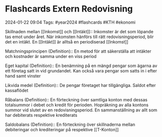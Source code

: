 # Flashcards Extern Redovisning

2024-01-22 09:04
Tags: #year2024 #flashcards #KTH #ekonomi

Skillnaden mellan [[Inkomst]] och [[Intäkt]]:: Inkomster är det som löpande tas emot under året. När inkomsten hänförs till rätt redovisningsperiod, blir det en intäkt. En [[Intäkt]] är alltså en periodiserad [[Inkomst]]
<!--SR:!2024-01-23,1,230!2024-01-23,1,230-->

Matchningsprincipen (Definition):: En metod för att säkerställa att intäkter och kostnader är samma under en viss period
<!--SR:!2024-01-23,1,230!2024-01-25,3,250-->

Eget kapital (Definition):: En benämning på en mängd pengar som ägarna av ett företag satt in vid grundandet. Kan också vara pengar som satts in i efter hand samt vinster
<!--SR:!2024-01-25,3,250!2024-01-23,1,230-->

Likvida medel (Definition):: De pengar företaget har tillgängliga. Saldot efter kassaflödet

Råbalans (Definition):: En förteckning över samtliga konton med dessas totalsummor i debet och kredit för perioden. Hopräkning av alla kontons summor vid slutet av en redovisningsperiod. En sammanställning av allt som har debiterats respektive krediterats

Saldobalans (Definition):: En förteckning över skillnaderna mellan debiteringar och krediteringar på respektive [[T-Konton]]
